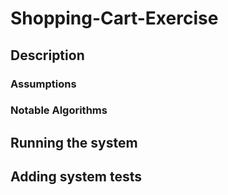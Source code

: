 # Shopping-Cart-Exercise

## Description

### Assumptions

### Notable Algorithms

## Running the system

## Adding system tests
